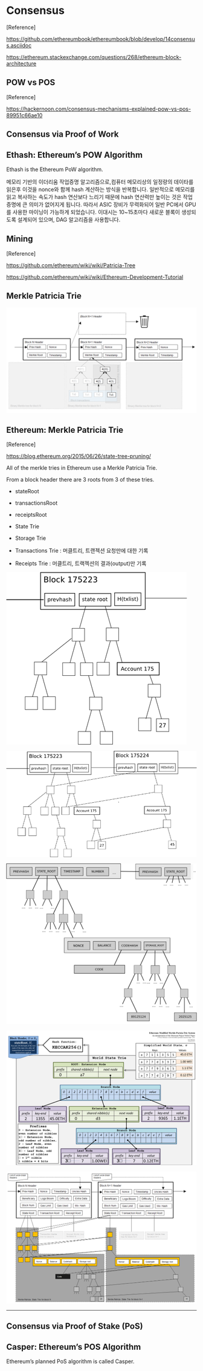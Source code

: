 # Consensus

[Reference]

https://github.com/ethereumbook/ethereumbook/blob/develop/14consensus.asciidoc

https://ethereum.stackexchange.com/questions/268/ethereum-block-architecture


## POW vs POS

[Reference]

https://hackernoon.com/consensus-mechanisms-explained-pow-vs-pos-89951c66ae10

## Consensus via Proof of Work

 
## Ethash: Ethereum’s POW Algorithm 
Ethash is the Ethereum PoW algorithm. 

 메모리 기반의 이더리움 작업증명 알고리즘으로,컴퓨터 메모리상의 일정량의 데이타를 읽은후 이것을 nonce와 함께 hash 계산하는 방식을 반복합니다. 일반적으로 메모리를 읽고 복사하는 속도가 hash 연산보다 느리기 때문에 hash 연산력만 높이는 것은 작업증명에 큰 의미가 없어지게 됩니다. 따라서 ASIC 장비가 무력화되어 일반 PC에서 GPU를 사용한 마이닝이 가능하게 되었습니다. 이대시는 10~15초마다 새로운 블록이 생성되도록 설계되어 있으며, DAG 알고리즘을 사용합니다.
 

## Mining
[Reference]

https://github.com/ethereum/wiki/wiki/Patricia-Tree

https://github.com/ethereum/wiki/wiki/Ethereum-Development-Tutorial


## Merkle Patricia Trie



![merkletrie](assets/merkletrie.png)

## Ethereum: Merkle Patricia Trie

[Reference]

https://blog.ethereum.org/2015/06/26/state-tree-pruning/


All of the merkle tries in Ethereum use a Merkle Patricia Trie.

From a block header there are 3 roots from 3 of these tries.

- stateRoot
- transactionsRoot
- receiptsRoot



- State Trie
- Storage Trie
- Transactions Trie : 머클트리, 트랜젝션 요청만에 대한 기록
- Receipts Trie : 머클트리, 트랙젝션의 결과(output)만 기록


![ethblockchain_oneblock](assets/ethblockchain_oneblock.png)


![ethblockchain](assets/ethblockchain.png)


![chain diagram](assets/chaindiag.png)

![chain detail](assets/chaindetail.png)

![chain detail](assets/ethtrie.png)






---

## Consensus via Proof of Stake (PoS)

## Casper: Ethereum’s POS Algorithm

 Ethereum’s planned PoS algorithm is called Casper. 